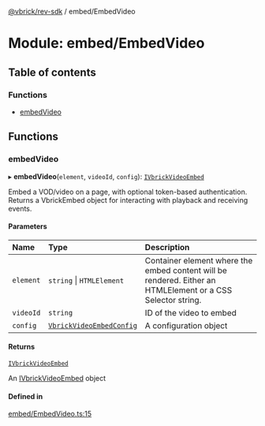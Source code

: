[@vbrick/rev-sdk](../README.md) / embed/EmbedVideo

# Module: embed/EmbedVideo

## Table of contents

### Functions

- [embedVideo](embed_EmbedVideo.md#embedvideo)

## Functions

### embedVideo

▸ **embedVideo**(`element`, `videoId`, `config`): [`IVbrickVideoEmbed`](../interfaces/embed_IVbrickApi.IVbrickVideoEmbed.md)

Embed a VOD/video on a page, with optional token-based authentication. Returns a VbrickEmbed object for interacting with playback and receiving events.

#### Parameters

| Name | Type | Description |
| :------ | :------ | :------ |
| `element` | `string` \| `HTMLElement` | Container element where the embed content will be rendered. Either an HTMLElement or a CSS Selector string. |
| `videoId` | `string` | ID of the video to embed |
| `config` | [`VbrickVideoEmbedConfig`](../interfaces/embed_VbrickEmbedConfig.VbrickVideoEmbedConfig.md) | A configuration object |

#### Returns

[`IVbrickVideoEmbed`](../interfaces/embed_IVbrickApi.IVbrickVideoEmbed.md)

An [IVbrickVideoEmbed](../interfaces/embed_IVbrickApi.IVbrickVideoEmbed.md) object

#### Defined in

[embed/EmbedVideo.ts:15](https://github.com/vbrick/rev-sdk-js/blob/e325589/src/embed/EmbedVideo.ts#L15)
